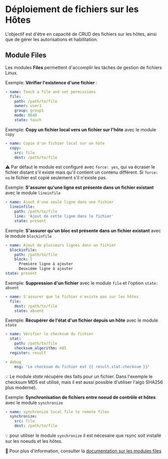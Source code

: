 # Déploiement de fichiers sur les Hôtes

L'objectif est d'être en capacité de CRUD des fichiers sur les hôtes, ainsi que de gérer les autorisations et habilitation.

## Module Files

Les modules **Files** permettent d'accomplir les tâches de gestion de fichiers Linux.

Exemple: **Vérifier l'existence d'une fichier** :

```yml
- name: Touch a file and set permissions
  file:
    path: /path/to/file
    owner: user1
    group: group1
    mode: 0640
    state: touch
```

Exemple: **Copy un fichier local vers un fichier sur l'hôte** avec le module `copy`

```yml
- name: Copie d'un fichier local sur un hôte
  copy:
    src: file
    dest: /path/to/file
```

:warning: Par défaut le module est configuré avec `force: yes`, qui va écraser le fichier distant s'il existe mais qu'il contient un contenu différent.
Si `force: no` le fichier est copié seulement s'il n'existe pas.

Exemple: **S'assurer qu'une ligne est présente dans un fichier existant** avec le module `lineinfile`

```yml
- name: Ajout d'une seule ligne dans une fichier
  lineinfile:
    path: /path/to/file
    line: 'Ajout de cette ligne dans le fichier'
    state: present
```

Exemple: **S'assurer qu'un bloc est présente dans un fichier existant** avec le module `blockinfile`

```yml
- name: Ajout de plusieurs lignes dans un fichier
  blockinfile:
    path: /path/to/file
    block: |
      Première ligne à ajouter
      Deuxième ligne à ajouter
state: present
```

Exemple: **Suppression d'un fichier** avec le module `file` et l'option `state: absent`

```yml
- name: S'assurer que le fichier n'existe pas sur les hôtes
  file:
    dest: /path/to/file
    state: absent
```

Exemple: **Récupérer de l'état d'un fichier depuis un hôte** avec le module `state`

```yml
- name: Vérifier le checksum du fichier
  stat:
    path: /path/to/file
    checksum_algorithm: md5
  register: result

- debug
    msg: "Le checksum du fichier est {{ result.stat.checksum }}"
```

:bulb: Le module *state* récupère des faits pour un fichier.
Dans l'exemple le checksum MD5 est utilisé, mais il est aussi possible d'utiliser l'algo SHA256 plus moderne).

Exemple: **Synchronisation de fichiers entre noeud de contrôle et hôtes** avec le module `synchronize`

```yml
- name: synchronize local file to remote files
  synchronize:
    src: file
    dest: /path/to/file
```

:bulb: pour utiliser le module `synchronize` il est nécesaire que rsync soit installé sur les noeuds et les hôtes.

:notebook: Pour plus d'information, consulter la [documentation sur les modules files](https://docs.ansible.com/ansible/2.7/modules/list_of_files_modules.html)